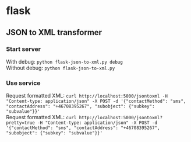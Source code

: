 # flask

## JSON to XML transformer

### Start server
With debug: `python flask-json-to-xml.py debug`  
Without debug: `python flask-json-to-xml.py`

### Use service
Request formatted XML: `curl http://localhost:5000/jsontoxml -H "Content-type: application/json" -X POST -d '{"contactMethod": "sms", "contactAddress": "+46708395267", "subobject": {"subkey": "subvalue"}}'`  
Request formatted XML: `curl http://localhost:5000/jsontoxml?pretty=true -H "Content-type: application/json" -X POST -d '{"contactMethod": "sms", "contactAddress": "+46708395267", "subobject": {"subkey": "subvalue"}}'`
